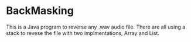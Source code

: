 # BackMasking
This is a Java program to reverse any .wav audio file.
There are all using a stack to revese the file with two implmentations, Array and List. 

